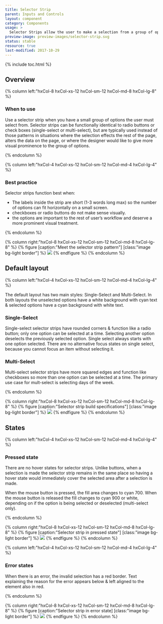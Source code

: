 ```yaml
---
title: Selector Strip
parent: Inputs and Controls
layout: component
category: Components
usage: >
  Selector Strips allow the user to make a selection from a group of options. This pattern is a more visually prominent alternative to check boxes (multi-select) or radio buttons (single-select).
preview-image: preview-images/selector-strip.svg
status: stable
resource: true
last-modified: 2017-10-29
---
```


{% include toc.html %}

## Overview

<div class="hxRow">

{% column left:"hxCol-8 hxCol-xs-12 hxCol-sm-12 hxCol-md-8 hxCol-lg-8" %}

### When to use

Use a selector strip when you have a small group of options the user must select from. Selector strips can be functionally identical to radio buttons or check boxes (single-select or multi-select), but are typically used instead of those patterns in situations where the selection effects the rest of the page, alters the data on the page, or where the designer would like to give more visual prominence to the group of options.

{% endcolumn %}

</div>

<div class="hxRow">

{% column left:"hxCol-4 hxCol-xs-12 hxCol-sm-12 hxCol-md-4 hxCol-lg-4" %}

### Best practice

Selector strips function best when:
- The labels inside the strip are short (1-3 words long max) so the number of options can fit horizontally on a small screen.
- checkboxes or radio buttons do not make sense visually.
- the options are important to the rest of user’s workflow and deserve a more prominent visual treatment. 	

{% endcolumn %}

{% column right:"hxCol-8 hxCol-xs-12 hxCol-sm-12 hxCol-md-8 hxCol-lg-8" %}
{% figure [caption:"Meet the selector strip pattern"] [class:"image bg-light border"] %}
![]({{site.url}}/assets/images/components/inputs-and-controls/selector-strip/select-strip-hero.svg)
{% endfigure %}
{% endcolumn %}

</div>

## Default layout

<div class="hxRow">

{% column left:"hxCol-4 hxCol-xs-12 hxCol-sm-12 hxCol-md-4 hxCol-lg-4" %}

The default layout has two main styles: Single-Select and Multi-Select. In both layouts the unselected options have a white background with cyan text & selected options have a cyan background with white text. 

### Single-Select 

Single-select selector strips have rounded corners & function like a radio button; only one option can be selected at a time. Selecting another option deselects the previously selected option. Single select always starts with one option selected. There are no alternative focus states on single select, because you cannot focus an item without selecting it.

### Multi-Select

Multi-select selector strips have more squared edges and function like checkboxes so more than one option can be selected at a time. The primary use case for mult-select is selecting days of the week.

{% endcolumn %}

{% column right:"hxCol-8 hxCol-xs-12 hxCol-sm-12 hxCol-md-8 hxCol-lg-8" %}
{% figure [caption:"Selector strip build specifications"] [class:"image bg-light border"] %}
![]({{site.url}}/assets/images/components/inputs-and-controls/selector-strip/select-strip-default.svg)
{% endfigure %}
{% endcolumn %}


</div>

## States

<div class="hxRow">

{% column left:"hxCol-4 hxCol-xs-12 hxCol-sm-12 hxCol-md-4 hxCol-lg-4" %}

### Pressed state

There are no hover states for selector strips. Unlike buttons, when a selection is made the selector strip remains in the same place so having a hover state would immediately cover the selected area after a selection is made.

When the mouse button is pressed, the fill area changes to cyan 700. When the mouse button is released the fill changes to cyan 900 or white, depending on if the option is being selected or deselected (multi-select only).

{% endcolumn %}

{% column right:"hxCol-8 hxCol-xs-12 hxCol-sm-12 hxCol-md-8 hxCol-lg-8" %}
{% figure [caption:"Selector strip in pressed state"] [class:"image bg-light border"] %}
![]({{site.url}}/assets/images/components/inputs-and-controls/selector-strip/select-strip-pressed.svg)
{% endfigure %}
{% endcolumn %}
	
</div>

<div class="hxRow">

{% column left:"hxCol-4 hxCol-xs-12 hxCol-sm-12 hxCol-md-4 hxCol-lg-4" %}

### Error states

When there is an error, the invalid selection has a red border. Text explaining the reason for the error appears below & left aligned to the element also in red.

{% endcolumn %}

{% column right:"hxCol-8 hxCol-xs-12 hxCol-sm-12 hxCol-md-8 hxCol-lg-8" %}
{% figure [caption:"Selector strip in error state] [class:"image bg-light border"] %}
![]({{site.url}}/assets/images/components/inputs-and-controls/selector-strip/select-strip-error.svg)
{% endfigure %}
{% endcolumn %}
	
</div>